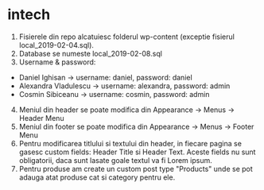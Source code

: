 # intech
1. Fisierele din repo alcatuiesc folderul wp-content (exceptie fisierul local_2019-02-04.sql).
2. Database se numeste local_2019-02-08.sql
3. Username & password:
  - Daniel Ighisan -> username: daniel, password: daniel
  - Alexandra Vladulescu -> username: alexandra, password: admin
  - Cosmin Sibiceanu -> username: cosmin, password: admin
4. Meniul din header se poate modifica din Appearance -> Menus -> Header Menu
5. Meniul din footer se poate modifica din Appearance -> Menus -> Footer Menu
6. Pentru modificarea titlului si textului din header, in fiecare pagina se gasesc custom fields: Header Title si Header Text.
   Aceste fields nu sunt obligatorii, daca sunt lasate goale textul va fi Lorem ipsum.
7. Pentru produse am create un custom post type "Products" unde se pot adauga atat produse cat si category pentru ele.
